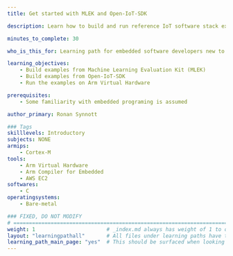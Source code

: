 ```yaml
---
title: Get started with MLEK and Open-IoT-SDK

description: Learn how to build and run reference IoT software stack examples on Arm Virtual Hardware

minutes_to_complete: 30   

who_is_this_for: Learning path for embedded software developers new to the examples get familiar with main features.

learning_objectives: 
    - Build examples from Machine Learning Evaluation Kit (MLEK)
    - Build examples from Open-IoT-SDK
    - Run the examples on Arm Virtual Hardware

prerequisites:
    - Some familiarity with embedded programing is assumed

author_primary: Ronan Synnott

### Tags
skilllevels: Introductory
subjects: NONE
armips:
    - Cortex-M
tools:
    - Arm Virtual Hardware
    - Arm Compiler for Embedded
    - AWS EC2
softwares:
    - C
operatingsystems:
    - Bare-metal

### FIXED, DO NOT MODIFY
# ================================================================================
weight: 1                       # _index.md always has weight of 1 to order correctly
layout: "learningpathall"       # All files under learning paths have this same wrapper
learning_path_main_page: "yes"  # This should be surfaced when looking for related content. Only set for _index.md of learning path content.
---
```

